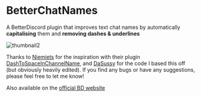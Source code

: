 # BetterChatNames
A BetterDiscord plugin that improves text chat names by automatically **capitalising** them and **removing dashes & underlines**

![thumbnail2](https://user-images.githubusercontent.com/80194912/156743281-a50caf18-32a5-487f-9b66-1e06f92a6249.png)

Thanks to [Niemiets](https://github.com/Niemiets) for the inspiration with their plugin [DashToSpaceInChannelName](https://github.com/Niemiets/BD_Plugins/tree/main/DashToSpaceInChannelName), and [DaSussy](https://github.com/DaSussy) for the code I based this off (but obviously heavily edited). If you find any bugs or have any suggestions, please feel free to let me know!

Also available on the [official BD website](https://betterdiscord.app/plugin/BetterChatNames)
